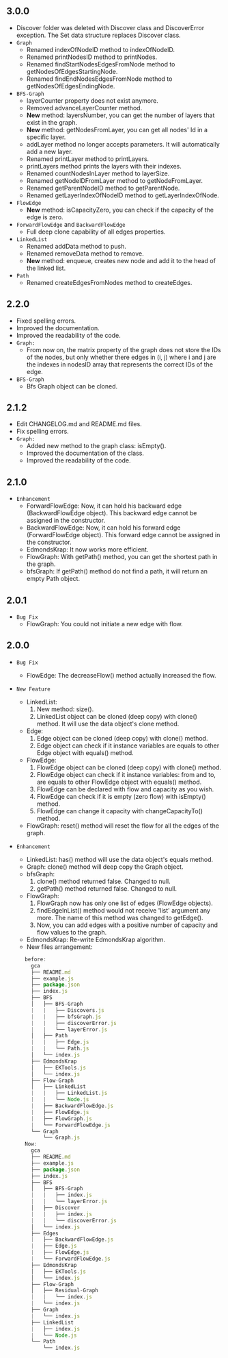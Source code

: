 ## 3.0.0

* Discover folder was deleted with Discover class and DiscoverError exception. The Set data structure replaces Discover class.
* `Graph`
  * Renamed indexOfNodeID method to indexOfNodeID.
  * Renamed printNodesID method to printNodes.
  * Renamed findStartNodesEdgesFromNode method to getNodesOfEdgesStartingNode.
  * Renamed findEndNodesEdgesFromNode method to getNodesOfEdgesEndingNode.
* `BFS-Graph`
  * layerCounter property does not exist anymore.
  * Removed advanceLayerCounter method.
  * **New** method: layersNumber, you can get the number of layers that exist in the graph.
  * **New** method: getNodesFromLayer, you can get all nodes' Id in a specific layer.
  * addLayer method no longer accepts parameters. It will automatically add a new layer.
  * Renamed printLayer method to printLayers.
  * printLayers method prints the layers with their indexes.
  * Renamed countNodesInLayer method to layerSize.
  * Renamed getNodeIDFromLayer method to getNodeFromLayer.
  * Renamed getParentNodeID method to getParentNode.
  * Renamed getLayerIndexOfNodeID method to getLayerIndexOfNode.
* `FlowEdge`
  * **New** method: isCapacityZero, you can check if the capacity of the edge is zero.
* `ForwardFlowEdge` and `BackwardFlowEdge`
  * Full deep clone capability of all edges properties.
* `LinkedList`
  * Renamed addData method to push.
  * Renamed removeData method to remove.
  * **New** method: enqueue, creates new node and add it to the head of the linked list.
* `Path`
  * Renamed createEdgesFromNodes method to createEdges.

## 2.2.0

* Fixed spelling errors.  
* Improved the documentation.  
* Improved the readability of the code.  
* `Graph:`
  * From now on, the matrix property of the graph does not store the IDs of the nodes, but only whether there edges in (i, j) where i and j are the indexes in nodesID array that represents the correct IDs of the edge.  
* `BFS-Graph`
  * Bfs Graph object can be cloned.

## 2.1.2

* Edit CHANGELOG.md and README.md files.  
* Fix spelling errors.  
* `Graph:`  
  * Added new method to the graph class: isEmpty().  
  * Improved the documentation of the class.  
  * Improved the readability of the code.  

## 2.1.0

* `Enhancement`
  * ForwardFlowEdge:
      Now, it can hold his backward edge (BackwardFlowEdge object). This backward edge cannot be assigned in the constructor.
  * BackwardFlowEdge:
      Now, it can hold his forward edge (ForwardFlowEdge object). This forward edge cannot be assigned in the constructor.
  * EdmondsKrap:
      It now works more efficient.
  * FlowGraph:
      With getPath() method, you can get the shortest path in the graph.
  * bfsGraph:
      If getPath() method do not find a path, it will return an empty Path object.

## 2.0.1

* `Bug Fix`
  * FlowGraph:
      You could not initiate a new edge with flow.

## 2.0.0

* `Bug Fix`
  * FlowEdge:
      The decreaseFlow() method actually increased the flow.

* `New Feature`
  * LinkedList:
      1. New method: size().
      2. LinkedList object can be cloned (deep copy) with clone() method. It will use the data object's clone method.
  * Edge:
      1. Edge object can be cloned (deep copy) with clone() method.
      2. Edge object can check if it instance variables are equals to other Edge object with equals() method.
  * FlowEdge:
      1. FlowEdge object can be cloned (deep copy) with clone() method.
      2. FlowEdge object can check if it instance variables: from and to, are equals to other FlowEdge object with equals() method.
      3. FlowEdge can be declared with flow and capacity as you wish.
      4. FlowEdge can check if it is empty (zero flow) with isEmpty() method.
      5. FlowEdge can change it capacity with changeCapacityTo() method.
  * FlowGraph:
      reset() method will reset the flow for all the edges of the graph.  

* `Enhancement`
  * LinkedList:
      has() method will use the data object's equals method.
  * Graph:
      clone() method will deep copy the Graph object.
  * bfsGraph:
      1. clone() method returned false. Changed to null.
      2. getPath() method returned false. Changed to null.
  * FlowGraph:
      1. FlowGraph now has only one list of edges (FlowEdge objects).
      2. findEdgeInList() method would not receive 'list' argument any more. The name of this method was changed to getEdge().
      3. Now, you can add edges with a positive number of capacity and flow values to the graph.
  * EdmondsKrap:
      Re-write EdmondsKrap algorithm.
  * New files arrangement:  

```js
      before:  
        gca  
        ├── README.md  
        ├── example.js  
        ├── package.json  
        ├── index.js  
        ├── BFS  
        │   ├── BFS-Graph  
        |   |   ├── Discovers.js  
        |   |   ├── bfsGraph.js  
        |   |   ├── discoverError.js  
        |   |   └── layerError.js  
        │   ├── Path  
        |   |   ├── Edge.js  
        |   |   └── Path.js  
        │   └── index.js  
        ├── EdmondsKrap  
        │   ├── EKTools.js  
        │   └── index.js  
        ├── Flow-Graph  
        │   ├── LinkedList  
        |   |   ├── LinkedList.js  
        |   |   └── Node.js  
        |   ├── BackwardFlowEdge.js  
        |   ├── FlowEdge.js  
        |   ├── FlowGraph.js  
        |   └── ForwardFlowEdge.js  
        └── Graph  
            └── Graph.js  
      Now:  
        gca  
        ├── README.md  
        ├── example.js  
        ├── package.json  
        ├── index.js  
        ├── BFS  
        │   ├── BFS-Graph  
        |   |   ├── index.js  
        |   |   └── layerError.js  
        │   ├── Discover  
        |   |   ├── index.js  
        |   |   └── discoverError.js  
        │   └── index.js  
        ├── Edges  
        |   ├── BackwardFlowEdge.js  
        |   ├── Edge.js  
        |   ├── FlowEdge.js  
        |   └── ForwardFlowEdge.js  
        ├── EdmondsKrap  
        │   ├── EKTools.js  
        │   └── index.js  
        ├── Flow-Graph  
        │   ├── Residual-Graph  
        |   |   └── index.js  
        |   └── index.js  
        ├── Graph  
        |   └── index.js  
        ├── LinkedList  
        |   ├── index.js  
        |   └── Node.js  
        └── Path  
            └── index.js  
```
